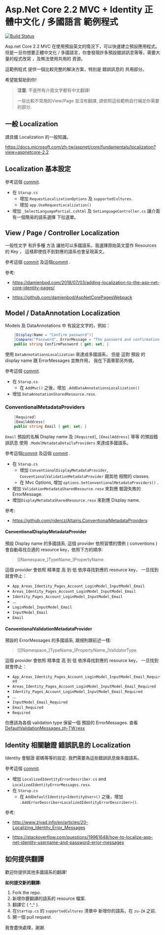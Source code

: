 # Asp.Net Core 2.2 MVC + Identity 正體中文化 / 多國語言 範例程式

[![Build Status](https://skyworkertech.visualstudio.com/jayskyworker/_apis/build/status/JaySkyworker.AspNetCore.Identity.Localization?branchName=master)](https://skyworkertech.visualstudio.com/jayskyworker/_build/latest?definitionId=1&branchName=master)

Asp.net Core 2.2 MVC 在使用預設英文的情況下，可以快速建立預設應用程式。
但是一旦你想要正體中文化 / 多國語言，你會發現許多預設錯誤訊息等等，需要大量的程式改寫
，及無法使用共用的 資源。

這範例程式 提供一個比較完整的解決方案，特別是 錯誤訊息的 共用部分。

希望能幫助到你!

> **注意**: 不是所有介面文字都有中文翻譯!
> 
> 一些比較不常用的View/Page 並沒有翻譯, 請依照這些範例自行補足你需要的部分.

## 一般 Localization

請具備 Localization 的一般知識。

https://docs.microsoft.com/zh-tw/aspnet/core/fundamentals/localization?view=aspnetcore-2.2

## Localization 基本設定

參考這個  [commit](https://github.com/JaySkyworker/AspNetCore.Identity.Localization/commit/a4bd2312f0a14090b6f74d667888822cf32dd93b).

- 在 `Starup.cs`
  - 增加 `RequestLocalizationOptions` 及 `supportedCultures`.
  - 增加 `app.UseRequestLocalization()`
- 增加 `_SelectLanguagePartial.cshtml` 及 `SetLanguageController.cs` 讓介面有一個簡易的語系選擇 下拉選單。


## View / Page / Controller Localization

一般性文字 有許多種 方法 讓他可以多國語系，我選擇原始英文當作 Resources 的 Key ，
這樣即使找不到對應的語系也會呈現英文。

參考這個 [commit](https://github.com/JaySkyworker/AspNetCore.Identity.Localization/commit/989fce76be2bcf71862976c5a2b3b2459e533af9)
 及這個[commit](https://github.com/JaySkyworker/AspNetCore.Identity.Localization/commit/ba281e355c426634b022f050c0b593618874ffb2)
.

參考:

* https://damienbod.com/2018/07/03/adding-localization-to-the-asp-net-core-identity-pages/

* https://github.com/damienbod/AspNetCorePagesWebpack

## Model / DataAnnotation Localization

Models 及 DataAnnotations 中 有設定文字的，例如：
```csharp
    [Display(Name = "Confirm password")]
    [Compare("Password", ErrorMessage = "The password and confirmation password do not match.")]
    public string ConfirmPassword { get; set; }
```
使用 `DataAnnotationsLocalization` 來達成多國語系， 
但是 這對 預設 的 display name 跟 ErrorMessages 並無作用，
我在下面章節另外做。


參考這個 [commit](https://github.com/JaySkyworker/AspNetCore.Identity.Localization/commit/7c706dab8494c118f0a4c8e7d7522ba705a7467f).

- 在 `Starup.cs`
  - 在 `AddMvc()` 之後，增加 `.AddDataAnnotationsLocalization()` 
- 增加 `DataAnnotationSharedResource.resx`.

### ConventionalMetadataProviders

```csharp
    [Required]
    [EmailAddress]
    public string Email { get; set; }
```
`Email` 預設的名稱 Display name 及
`[Required]`, `[EmailAddress]` 等等 的預設錯誤訊息 使用 `.ModelMetadataDetailsProviders` 來達成多國語系。

參考這個[commit](https://github.com/JaySkyworker/AspNetCore.Identity.Localization/commit/326b72d08d83fd7ef8b52795c63a55cf5d5eaa22)
及這個 [commit](https://github.com/JaySkyworker/AspNetCore.Identity.Localization/commit/20d2b24716c3eb194d9de68484d939e27bf5c2bc)
.

- 在 `Starup.cs`
  - 增加 `ConventionalDisplayMetadataProvider`, `ConventionalValidationMetadataProvider`  跟其他 相關的 classes.
  - 在 Mvc Options, 增加 `options.SetConventionalMetadataProviders()` .
- 增加 `ValidationMetadataSharedResource.resx` 來對應 驗證失敗的 ErrorMessage.
- 增加`DisplayMetadataSharedResource.resx` 來對應 Display name.

參考:
* https://github.com/ridercz/Altairis.ConventionalMetadataProviders

#### ConventionalDisplayMetadataProvider

預設 Display name 的多國語系, 這個 provider 依照習慣的慣例 ( conventions ) 會自動尋找合適的 resource key，依照下方的順序:

> [[Namespace_]TypeName_]PropertyName

這個 provider 會依照 精準度 高 到 低 依序尋找對應的 resource key， 
一旦找到就會停止：

- `App_Areas_Identity_Pages_Account_LoginModel_InputModel_Email`
- `Areas_Identity_Pages_Account_LoginModel_InputModel_Email`
- `Identity_Pages_Account_LoginModel_InputModel_Email`
- ...
- `LoginModel_InputModel_Email`
- `InputModel_Email`
- `Email`

#### ConventionalValidationMetadataProvider

預設的 ErrorMessages 的多國語系, 跟規則跟前述一樣:

> [[[Namespace_]TypeName_]PropertyName_]ValidatorType

這個 provider 會依照 精準度 高 到 低 依序尋找對應的 resource key， 
一旦找到就會停止：

- `App_Areas_Identity_Pages_Account_LoginModel_InputModel_Email_Required`
- `Areas_Identity_Pages_Account_LoginModel_InputModel_Email_Required`
- `Identity_Pages_Account_LoginModel_InputModel_Email_Required`
- ...
- `InputModel_Email_Required`
- `Email_Required`
- `Required`

你應該為各個 validation type 保留一個 預設的 ErrorMessages.
查看 [DefaultValidationMessages.zh-TW.resx](https://github.com/JaySkyworker/AspNetCore.Identity.Localization/blob/feature/ConventionalMetadataProviders/Resources/DefaultValidationMessages.zh-TW.resx)

## Identity 相關驗證 錯誤訊息的 Localization

Identity 會驗證 密碼等等的設定. 我們需要為這些錯誤訊息做多國語系。

參考這個 [commit](https://github.com/JaySkyworker/AspNetCore.Identity.Localization/commit/bae9cab2ac5684aa720de15adf379c8e7f4b46cc).

- 增加 `LocalizedIdentityErrorDescriber.cs` and `LocalizedIdentityErrorMessages.resx`.
- 在 `Starup.cs`
  - 在 `AddDefaultIdentity<IdentityUser>()` 之後，增加 `.AddErrorDescriber<LocalizedIdentityErrorDescriber>()`.

參考:

* http://www.ziyad.info/en/articles/20-Localizing_Identity_Error_Messages

* https://stackoverflow.com/questions/19961648/how-to-localize-asp-net-identity-username-and-password-error-messages


## 如何提供翻譯
歡迎你提供其他多國語系的翻譯!

**如何提交新的翻譯:**

1. Fork the repo.
1. 新增你要翻譯的語系的 resource 檔案.
1. 翻譯它 ( ^_^ ).
1. 在`Startup.cs` 的 `supportedCultures` 清單中 新增你的語系，在 `zu-ZA` 之前.
1. 開一個 pull request.

我會盡快處理，謝謝.

